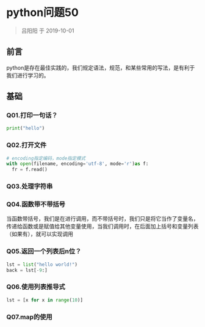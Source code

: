 # python问题50

> 吕阳阳 于 2019-10-01

## 前言

python是存在最佳实践的，我们规定语法，规范，和某些常用的写法，是有利于我们进行学习的。

## 基础

### Q01.打印一句话？

```python
print("hello")
```

### Q02.打开文件

```python
# encoding指定编码，mode指定模式
with open(filename, encoding='utf-8', mode='r')as f:
  fr = f.read()
```

### Q03.处理字符串



### Q04.函数带不带括号

当函数带括号，我们是在进行调用，而不带括号时，我们只是将它当作了变量名，传递给函数或是赋值给其他变量使用，当我们调用时，在后面加上括号和变量列表（如果有），就可以实现调用

### Q05.返回一个列表后n位？

```python
lst = list("hello world!")
back = lst[-9:]
```

### Q06.使用列表推导式

```python
lst = [x for x in range(10)]
```

### Q07.map的使用

```python

```

